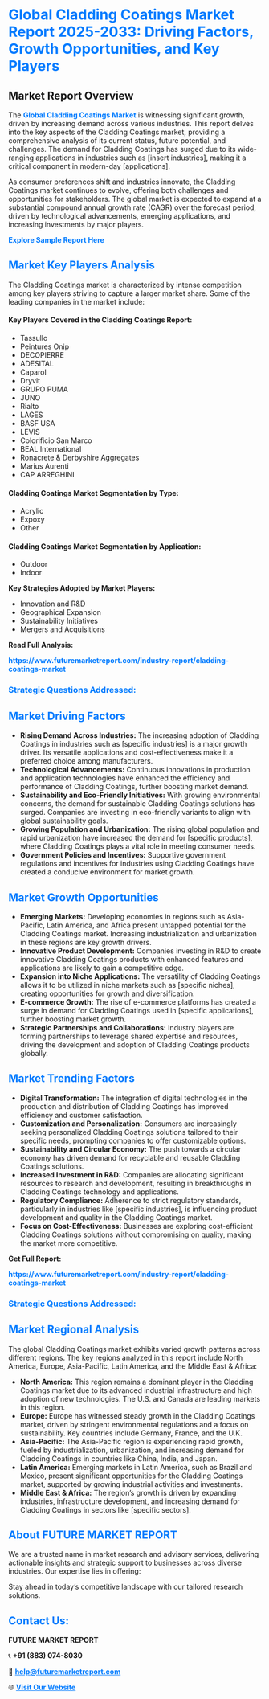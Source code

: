 <h1 style="color: #007BFF;">Global Cladding Coatings Market Report 2025-2033: Driving Factors, Growth Opportunities, and Key Players</h1>

<section id="overview">
<h2>Market Report Overview</h2>
<p>The <a href="https://www.futuremarketreport.com/industry-report/cladding-coatings-market" style="color: #007BFF; text-decoration: none;"><strong>Global Cladding Coatings Market</strong></a> is witnessing significant growth, driven by increasing demand across various industries. This report delves into the key aspects of the Cladding Coatings market, providing a comprehensive analysis of its current status, future potential, and challenges. The demand for Cladding Coatings has surged due to its wide-ranging applications in industries such as [insert industries], making it a critical component in modern-day [applications].</p>
<p>As consumer preferences shift and industries innovate, the Cladding Coatings market continues to evolve, offering both challenges and opportunities for stakeholders. The global market is expected to expand at a substantial compound annual growth rate (CAGR) over the forecast period, driven by technological advancements, emerging applications, and increasing investments by major players.</p>
</section>

<section id="overview">
<p><a href="https://www.futuremarketreport.com/request-sample/reportId=103625" style="color: #007BFF; text-decoration: none;"><strong>Explore Sample Report Here</strong></a></p>
</section>

<section id="key-players">
<h2 style="color: #007BFF;">Market Key Players Analysis</h2>
<p>The Cladding Coatings market is characterized by intense competition among key players striving to capture a larger market share. Some of the leading companies in the market include:</p>
<h4>Key Players Covered in the Cladding Coatings Report:</h4>
<ul><li>Tassullo</li><li>Peintures Onip</li><li>DECOPIERRE</li><li>ADESITAL</li><li>Caparol</li><li>Dryvit</li><li>GRUPO PUMA</li><li>JUNO</li><li>Rialto</li><li>LAGES</li><li>BASF USA</li><li>LEVIS</li><li>Colorificio San Marco</li><li>BEAL International</li><li>Ronacrete &amp; Derbyshire Aggregates</li><li>Marius Aurenti</li><li>CAP ARREGHINI</li></ul>
<h4>Cladding Coatings Market Segmentation by Type:</h4>
<ul><li>Acrylic</li><li>Expoxy</li><li>Other</li></ul>

<h4>Cladding Coatings Market Segmentation by Application:</h4>
<ul><li>Outdoor</li><li>Indoor</li></ul>
<p><strong>Key Strategies Adopted by Market Players:</strong></p>
<ul>
<li>Innovation and R&D</li>
<li>Geographical Expansion</li>
<li>Sustainability Initiatives</li>
<li>Mergers and Acquisitions</li>
</ul>
</section>

<section>
<p><strong>Read Full Analysis: </strong></p><a href="https://www.futuremarketreport.com/industry-report/cladding-coatings-market" style="color: #007BFF; text-decoration: none;"><strong>https://www.futuremarketreport.com/industry-report/cladding-coatings-market</strong></a>
<h3 style="color: #007BFF;">Strategic Questions Addressed:</h3>
</section>

<section id="driving-factors">
<h2 style="color: #007BFF;">Market Driving Factors</h2>
<ul>
<li><strong>Rising Demand Across Industries:</strong> The increasing adoption of Cladding Coatings in industries such as [specific industries] is a major growth driver. Its versatile applications and cost-effectiveness make it a preferred choice among manufacturers.</li>
<li><strong>Technological Advancements:</strong> Continuous innovations in production and application technologies have enhanced the efficiency and performance of Cladding Coatings, further boosting market demand.</li>
<li><strong>Sustainability and Eco-Friendly Initiatives:</strong> With growing environmental concerns, the demand for sustainable Cladding Coatings solutions has surged. Companies are investing in eco-friendly variants to align with global sustainability goals.</li>
<li><strong>Growing Population and Urbanization:</strong> The rising global population and rapid urbanization have increased the demand for [specific products], where Cladding Coatings plays a vital role in meeting consumer needs.</li>
<li><strong>Government Policies and Incentives:</strong> Supportive government regulations and incentives for industries using Cladding Coatings have created a conducive environment for market growth.</li>
</ul>
</section>

<section id="growth-opportunities">
<h2 style="color: #007BFF;">Market Growth Opportunities</h2>
<ul>
<li><strong>Emerging Markets:</strong> Developing economies in regions such as Asia-Pacific, Latin America, and Africa present untapped potential for the Cladding Coatings market. Increasing industrialization and urbanization in these regions are key growth drivers.</li>
<li><strong>Innovative Product Development:</strong> Companies investing in R&D to create innovative Cladding Coatings products with enhanced features and applications are likely to gain a competitive edge.</li>
<li><strong>Expansion into Niche Applications:</strong> The versatility of Cladding Coatings allows it to be utilized in niche markets such as [specific niches], creating opportunities for growth and diversification.</li>
<li><strong>E-commerce Growth:</strong> The rise of e-commerce platforms has created a surge in demand for Cladding Coatings used in [specific applications], further boosting market growth.</li>
<li><strong>Strategic Partnerships and Collaborations:</strong> Industry players are forming partnerships to leverage shared expertise and resources, driving the development and adoption of Cladding Coatings products globally.</li>
</ul>
</section>

<section id="trending-factors">
<h2 style="color: #007BFF;">Market Trending Factors</h2>
<ul>
<li><strong>Digital Transformation:</strong> The integration of digital technologies in the production and distribution of Cladding Coatings has improved efficiency and customer satisfaction.</li>
<li><strong>Customization and Personalization:</strong> Consumers are increasingly seeking personalized Cladding Coatings solutions tailored to their specific needs, prompting companies to offer customizable options.</li>
<li><strong>Sustainability and Circular Economy:</strong> The push towards a circular economy has driven demand for recyclable and reusable Cladding Coatings solutions.</li>
<li><strong>Increased Investment in R&D:</strong> Companies are allocating significant resources to research and development, resulting in breakthroughs in Cladding Coatings technology and applications.</li>
<li><strong>Regulatory Compliance:</strong> Adherence to strict regulatory standards, particularly in industries like [specific industries], is influencing product development and quality in the Cladding Coatings market.</li>
<li><strong>Focus on Cost-Effectiveness:</strong> Businesses are exploring cost-efficient Cladding Coatings solutions without compromising on quality, making the market more competitive.</li>
</ul>
</section>

<section>
<p><strong>Get Full Report: </strong></p><a href="https://www.futuremarketreport.com/industry-report/cladding-coatings-market" style="color: #007BFF; text-decoration: none;"><strong>https://www.futuremarketreport.com/industry-report/cladding-coatings-market</strong></a>
<h3 style="color: #007BFF;">Strategic Questions Addressed:</h3>
</section>


<section id="regional-analysis">
<h2 style="color: #007BFF;">Market Regional Analysis</h2>
<p>The global Cladding Coatings market exhibits varied growth patterns across different regions. The key regions analyzed in this report include North America, Europe, Asia-Pacific, Latin America, and the Middle East & Africa:</p>
<ul>
<li><strong>North America:</strong> This region remains a dominant player in the Cladding Coatings market due to its advanced industrial infrastructure and high adoption of new technologies. The U.S. and Canada are leading markets in this region.</li>
<li><strong>Europe:</strong> Europe has witnessed steady growth in the Cladding Coatings market, driven by stringent environmental regulations and a focus on sustainability. Key countries include Germany, France, and the U.K.</li>
<li><strong>Asia-Pacific:</strong> The Asia-Pacific region is experiencing rapid growth, fueled by industrialization, urbanization, and increasing demand for Cladding Coatings in countries like China, India, and Japan.</li>
<li><strong>Latin America:</strong> Emerging markets in Latin America, such as Brazil and Mexico, present significant opportunities for the Cladding Coatings market, supported by growing industrial activities and investments.</li>
<li><strong>Middle East & Africa:</strong> The region’s growth is driven by expanding industries, infrastructure development, and increasing demand for Cladding Coatings in sectors like [specific sectors].</li>
</ul>
</section>

<footer>
<h2 style="color: #007BFF;">About FUTURE MARKET REPORT</h2>
<p>We are a trusted name in market research and advisory services, delivering actionable insights and strategic support to businesses across diverse industries. Our expertise lies in offering:</p>

<p>Stay ahead in today’s competitive landscape with our tailored research solutions.</p>

<h2 style="color: #007BFF;">Contact Us:</h2>
<p><strong>FUTURE MARKET REPORT</strong></p>
<p>📞 <strong>+91 (883) 074-8030</strong></p>
<p>📧 <strong><a href="mailto:help@futuremarketreport.com" style="color: #007BFF;">help@futuremarketreport.com</a></strong></p>
<p>🌐 <strong><a href="https://www.futuremarketreport.com/" style="color: #007BFF;">Visit Our Website</a></strong></p>
</footer>